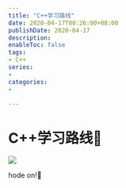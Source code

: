 ```yaml
---
title: "C++学习路线"
date: 2020-04-17T00:26:00+08:00
publishDate: 2020-04-17
description:
enableToc: false
tags:
- C++
series:
-
categories:
-

---
```






# C++学习路线:seedling:



![](https://i.loli.net/2020/04/17/LOg1qwfak2R3E8K.png)



hode on!:diamond_shape_with_a_dot_inside:
